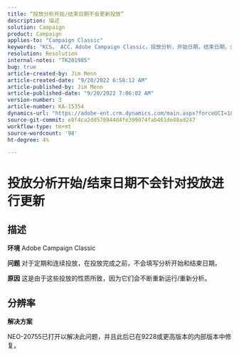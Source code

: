 ```yaml
---
title: “投放分析开始/结束日期不会更新投放”
description: 描述
solution: Campaign
product: Campaign
applies-to: "Campaign Classic"
keywords: "KCS， ACC，Adobe Campaign Classic，投放分析，开始日期，结束日期，未正确更新，定期投放，连续投放， NEO-20755"
resolution: Resolution
internal-notes: "TK201985"
bug: true
article-created-by: Jim Menn
article-created-date: "9/20/2022 6:58:12 AM"
article-published-by: Jim Menn
article-published-date: "9/20/2022 7:06:02 AM"
version-number: 3
article-number: KA-15354
dynamics-url: "https://adobe-ent.crm.dynamics.com/main.aspx?forceUCI=1&pagetype=entityrecord&etn=knowledgearticle&id=cc2bdd93-b138-ed11-9db1-0022480866ad"
source-git-commit: e8f4ca2dd578944d4fe399074fab461de88ad247
workflow-type: tm+mt
source-wordcount: '98'
ht-degree: 4%

---
```


# 投放分析开始/结束日期不会针对投放进行更新

## 描述


<b>环境</b>
Adobe Campaign Classic

<b>问题</b>
对于定期和连续投放，在投放完成之前，不会填写分析开始和结束日期。

<b>原因</b>
这是由于这些投放的性质所致，因为它们会不断重新运行/重新分析。


## 分辨率


<b>解决方案</b>

NEO-20755已打开以解决此问题，并且此后已在9228或更高版本的内部版本中修复。

